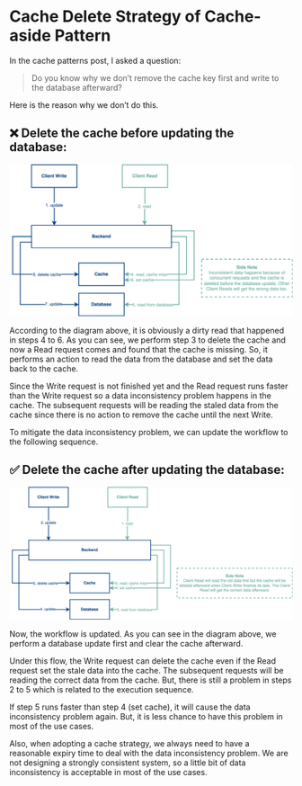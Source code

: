# Cache Delete Strategy of Cache-aside Pattern
In the cache patterns post, I asked a question:
>Do you know why we don’t remove the cache key first and write to the database afterward?

Here is the reason why we don’t do this.

## ❌ Delete the cache before updating the database:

![](../assets/resources/cache-patterns/cache-delete-1.png)

According to the diagram above, it is obviously a dirty read that happened in steps 4 to 6. As you can see, we perform step 3 to delete the cache and now a Read request comes and found that the cache is missing. So, it performs an action to read the data from the database and set the data back to the cache.

Since the Write request is not finished yet and the Read request runs faster than the Write request so a data inconsistency problem happens in the cache. The subsequent requests will be reading the staled data from the cache since there is no action to remove the cache until the next Write.

To mitigate the data inconsistency problem, we can update the workflow to the following sequence.

## ✅ Delete the cache after updating the database:

![](../assets/resources/cache-patterns/cache-delete-2.png)

Now, the workflow is updated. As you can see in the diagram above, we perform a database update first and clear the cache afterward. 

Under this flow, the Write request can delete the cache even if the Read request set the stale data into the cache. The subsequent requests will be reading the correct data from the cache. But, there is still a problem in steps 2 to 5 which is related to the execution sequence. 

If step 5 runs faster than step 4 (set cache), it will cause the data inconsistency problem again. But, it is less chance to have this problem in most of the use cases.

Also, when adopting a cache strategy, we always need to have a reasonable expiry time to deal with the data inconsistency problem. We are not designing a strongly consistent system, so a little bit of data inconsistency is acceptable in most of the use cases.